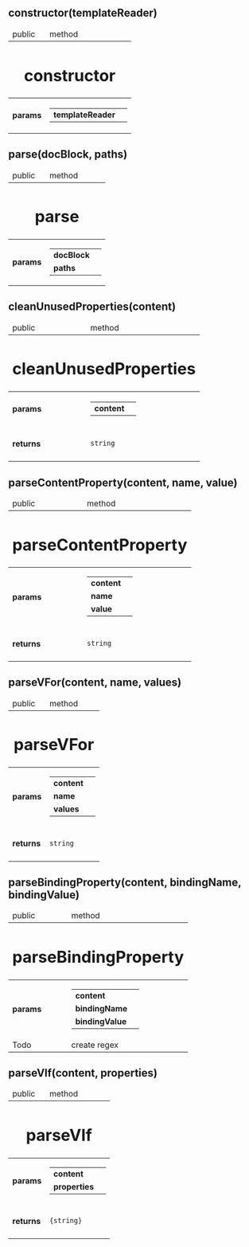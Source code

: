 
## constructor(templateReader)



<table>
    <thead>
        <tr>
            <td> public</td>
            <td>
                method
            </td>
        </tr>
        <tr>
            <th colSpan="2">
                <h1 v-if="!properties['deprecated']">constructor</h1>
            </th>
        </tr>
    </thead>
    <tbody>
        <trs v-if="properties['params'].length > 0">
            <td>
                <h4>params</h4>
            </td>
            <td>
                <table>
                    <tr>                        <td><b>templateReader</b></td>
                        <td><code></code></td>
</tr>                </table>
            </td>
        </trs>
    </tbody>
    <tfoot>
    </tfoot>
</table>


## parse(docBlock, paths)



<table>
    <thead>
        <tr>
            <td> public</td>
            <td>
                method
            </td>
        </tr>
        <tr>
            <th colSpan="2">
                <h1 v-if="!properties['deprecated']">parse</h1>
            </th>
        </tr>
    </thead>
    <tbody>
        <trs v-if="properties['params'].length > 0">
            <td>
                <h4>params</h4>
            </td>
            <td>
                <table>
                    <tr>                        <td><b>docBlock</b></td>
                        <td><code></code></td>
</tr><tr>                        <td><b> paths</b></td>
                        <td><code></code></td>
</tr>                </table>
            </td>
        </trs>
    </tbody>
    <tfoot>
    </tfoot>
</table>


## cleanUnusedProperties(content)



<table>
    <thead>
        <tr>
            <td> public</td>
            <td>
                method
            </td>
        </tr>
        <tr>
            <th colSpan="2">
                <h1 v-if="!properties['deprecated']">cleanUnusedProperties</h1>
            </th>
        </tr>
    </thead>
    <tbody>
        <trs v-if="properties['params'].length > 0">
            <td>
                <h4>params</h4>
            </td>
            <td>
                <table>
                    <tr>                        <td><b>content</b></td>
                        <td><code></code></td>
</tr>                </table>
            </td>
        </trs>
        <tr v-if="!!properties['return']">
            <td>
                <h4>returns</h4>
            </td>
            <td>
                <pre><code>string</code></pre>
            </td>
        </tr>
    </tbody>
    <tfoot>
    </tfoot>
</table>


## parseContentProperty(content, name, value)



<table>
    <thead>
        <tr>
            <td> public</td>
            <td>
                method
            </td>
        </tr>
        <tr>
            <th colSpan="2">
                <h1 v-if="!properties['deprecated']">parseContentProperty</h1>
            </th>
        </tr>
    </thead>
    <tbody>
        <trs v-if="properties['params'].length > 0">
            <td>
                <h4>params</h4>
            </td>
            <td>
                <table>
                    <tr>                        <td><b>content</b></td>
                        <td><code></code></td>
</tr><tr>                        <td><b> name</b></td>
                        <td><code></code></td>
</tr><tr>                        <td><b> value</b></td>
                        <td><code></code></td>
</tr>                </table>
            </td>
        </trs>
        <tr v-if="!!properties['return']">
            <td>
                <h4>returns</h4>
            </td>
            <td>
                <pre><code>string</code></pre>
            </td>
        </tr>
    </tbody>
    <tfoot>
    </tfoot>
</table>


## parseVFor(content, name, values)



<table>
    <thead>
        <tr>
            <td> public</td>
            <td>
                method
            </td>
        </tr>
        <tr>
            <th colSpan="2">
                <h1 v-if="!properties['deprecated']">parseVFor</h1>
            </th>
        </tr>
    </thead>
    <tbody>
        <trs v-if="properties['params'].length > 0">
            <td>
                <h4>params</h4>
            </td>
            <td>
                <table>
                    <tr>                        <td><b>content</b></td>
                        <td><code></code></td>
</tr><tr>                        <td><b> name</b></td>
                        <td><code></code></td>
</tr><tr>                        <td><b> values</b></td>
                        <td><code></code></td>
</tr>                </table>
            </td>
        </trs>
        <tr v-if="!!properties['return']">
            <td>
                <h4>returns</h4>
            </td>
            <td>
                <pre><code>string</code></pre>
            </td>
        </tr>
    </tbody>
    <tfoot>
    </tfoot>
</table>


## parseBindingProperty(content, bindingName, bindingValue)



<table>
    <thead>
        <tr>
            <td> public</td>
            <td>
                method
            </td>
        </tr>
        <tr>
            <th colSpan="2">
                <h1 v-if="!properties['deprecated']">parseBindingProperty</h1>
            </th>
        </tr>
    </thead>
    <tbody>
        <trs v-if="properties['params'].length > 0">
            <td>
                <h4>params</h4>
            </td>
            <td>
                <table>
                    <tr>                        <td><b>content</b></td>
                        <td><code></code></td>
</tr><tr>                        <td><b> bindingName</b></td>
                        <td><code></code></td>
</tr><tr>                        <td><b> bindingValue</b></td>
                        <td><code></code></td>
</tr>                </table>
            </td>
        </trs>
        <tr v-if="!!properties['todo']">
            <td>Todo</td>
            <td colSpan="3">create regex</td>
        </tr>
    </tbody>
    <tfoot>
    </tfoot>
</table>


## parseVIf(content, properties)



<table>
    <thead>
        <tr>
            <td> public</td>
            <td>
                method
            </td>
        </tr>
        <tr>
            <th colSpan="2">
                <h1 v-if="!properties['deprecated']">parseVIf</h1>
            </th>
        </tr>
    </thead>
    <tbody>
        <trs v-if="properties['params'].length > 0">
            <td>
                <h4>params</h4>
            </td>
            <td>
                <table>
                    <tr>                        <td><b>content</b></td>
                        <td><code></code></td>
</tr><tr>                        <td><b> properties</b></td>
                        <td><code></code></td>
</tr>                </table>
            </td>
        </trs>
        <tr v-if="!!properties['return']">
            <td>
                <h4>returns</h4>
            </td>
            <td>
                <pre><code>{string}</code></pre>
            </td>
        </tr>
    </tbody>
    <tfoot>
    </tfoot>
</table>

